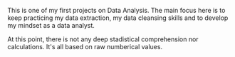 This is one of my first projects on Data Analysis.
The main focus here is to keep practicing my data extraction, my data cleansing skills and to develop my mindset as a data analyst.

At this point, there is not any deep stadistical comprehension nor calculations. It's all based on raw numberical values.